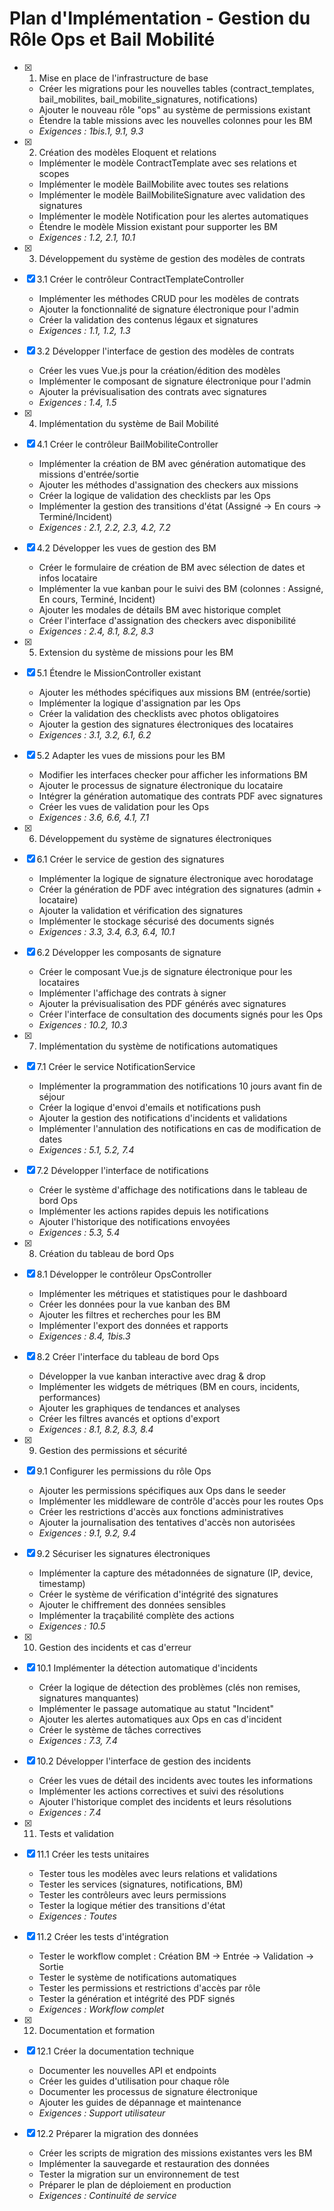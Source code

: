 # Plan d'Implémentation - Gestion du Rôle Ops et Bail Mobilité

-   [x] 1. Mise en place de l'infrastructure de base

    -   Créer les migrations pour les nouvelles tables (contract_templates, bail_mobilites, bail_mobilite_signatures, notifications)
    -   Ajouter le nouveau rôle "ops" au système de permissions existant
    -   Étendre la table missions avec les nouvelles colonnes pour les BM
    -   _Exigences : 1bis.1, 9.1, 9.3_

-   [x] 2. Création des modèles Eloquent et relations

    -   Implémenter le modèle ContractTemplate avec ses relations et scopes
    -   Implémenter le modèle BailMobilite avec toutes ses relations
    -   Implémenter le modèle BailMobiliteSignature avec validation des signatures
    -   Implémenter le modèle Notification pour les alertes automatiques
    -   Étendre le modèle Mission existant pour supporter les BM
    -   _Exigences : 1.2, 2.1, 10.1_

-   [x] 3. Développement du système de gestion des modèles de contrats
-   [x] 3.1 Créer le contrôleur ContractTemplateController

    -   Implémenter les méthodes CRUD pour les modèles de contrats
    -   Ajouter la fonctionnalité de signature électronique pour l'admin
    -   Créer la validation des contenus légaux et signatures
    -   _Exigences : 1.1, 1.2, 1.3_

-   [x] 3.2 Développer l'interface de gestion des modèles de contrats

    -   Créer les vues Vue.js pour la création/édition des modèles
    -   Implémenter le composant de signature électronique pour l'admin
    -   Ajouter la prévisualisation des contrats avec signatures
    -   _Exigences : 1.4, 1.5_

-   [x] 4. Implémentation du système de Bail Mobilité
-   [x] 4.1 Créer le contrôleur BailMobiliteController

    -   Implémenter la création de BM avec génération automatique des missions d'entrée/sortie
    -   Ajouter les méthodes d'assignation des checkers aux missions
    -   Créer la logique de validation des checklists par les Ops
    -   Implémenter la gestion des transitions d'état (Assigné → En cours → Terminé/Incident)
    -   _Exigences : 2.1, 2.2, 2.3, 4.2, 7.2_

-   [x] 4.2 Développer les vues de gestion des BM

    -   Créer le formulaire de création de BM avec sélection de dates et infos locataire
    -   Implémenter la vue kanban pour le suivi des BM (colonnes : Assigné, En cours, Terminé, Incident)
    -   Ajouter les modales de détails BM avec historique complet
    -   Créer l'interface d'assignation des checkers avec disponibilité
    -   _Exigences : 2.4, 8.1, 8.2, 8.3_

-   [x] 5. Extension du système de missions pour les BM
-   [x] 5.1 Étendre le MissionController existant

    -   Ajouter les méthodes spécifiques aux missions BM (entrée/sortie)
    -   Implémenter la logique d'assignation par les Ops
    -   Créer la validation des checklists avec photos obligatoires
    -   Ajouter la gestion des signatures électroniques des locataires
    -   _Exigences : 3.1, 3.2, 6.1, 6.2_

-   [x] 5.2 Adapter les vues de missions pour les BM

    -   Modifier les interfaces checker pour afficher les informations BM
    -   Ajouter le processus de signature électronique du locataire
    -   Intégrer la génération automatique des contrats PDF avec signatures
    -   Créer les vues de validation pour les Ops
    -   _Exigences : 3.6, 6.6, 4.1, 7.1_

-   [x] 6. Développement du système de signatures électroniques
-   [x] 6.1 Créer le service de gestion des signatures

    -   Implémenter la logique de signature électronique avec horodatage
    -   Créer la génération de PDF avec intégration des signatures (admin + locataire)
    -   Ajouter la validation et vérification des signatures
    -   Implémenter le stockage sécurisé des documents signés
    -   _Exigences : 3.3, 3.4, 6.3, 6.4, 10.1_

-   [x] 6.2 Développer les composants de signature

    -   Créer le composant Vue.js de signature électronique pour les locataires
    -   Implémenter l'affichage des contrats à signer
    -   Ajouter la prévisualisation des PDF générés avec signatures
    -   Créer l'interface de consultation des documents signés pour les Ops
    -   _Exigences : 10.2, 10.3_

-   [x] 7. Implémentation du système de notifications automatiques
-   [x] 7.1 Créer le service NotificationService

    -   Implémenter la programmation des notifications 10 jours avant fin de séjour
    -   Créer la logique d'envoi d'emails et notifications push
    -   Ajouter la gestion des notifications d'incidents et validations
    -   Implémenter l'annulation des notifications en cas de modification de dates
    -   _Exigences : 5.1, 5.2, 7.4_

-   [x] 7.2 Développer l'interface de notifications

    -   Créer le système d'affichage des notifications dans le tableau de bord Ops
    -   Implémenter les actions rapides depuis les notifications
    -   Ajouter l'historique des notifications envoyées
    -   _Exigences : 5.3, 5.4_

-   [x] 8. Création du tableau de bord Ops
-   [x] 8.1 Développer le contrôleur OpsController

    -   Implémenter les métriques et statistiques pour le dashboard
    -   Créer les données pour la vue kanban des BM
    -   Ajouter les filtres et recherches pour les BM
    -   Implémenter l'export des données et rapports
    -   _Exigences : 8.4, 1bis.3_

-   [x] 8.2 Créer l'interface du tableau de bord Ops

    -   Développer la vue kanban interactive avec drag & drop
    -   Implémenter les widgets de métriques (BM en cours, incidents, performances)
    -   Ajouter les graphiques de tendances et analyses
    -   Créer les filtres avancés et options d'export
    -   _Exigences : 8.1, 8.2, 8.3, 8.4_

-   [x] 9. Gestion des permissions et sécurité
-   [x] 9.1 Configurer les permissions du rôle Ops

    -   Ajouter les permissions spécifiques aux Ops dans le seeder
    -   Implémenter les middleware de contrôle d'accès pour les routes Ops
    -   Créer les restrictions d'accès aux fonctions administratives
    -   Ajouter la journalisation des tentatives d'accès non autorisées
    -   _Exigences : 9.1, 9.2, 9.4_

-   [x] 9.2 Sécuriser les signatures électroniques

    -   Implémenter la capture des métadonnées de signature (IP, device, timestamp)
    -   Créer le système de vérification d'intégrité des signatures
    -   Ajouter le chiffrement des données sensibles
    -   Implémenter la traçabilité complète des actions
    -   _Exigences : 10.5_

-   [x] 10. Gestion des incidents et cas d'erreur
-   [x] 10.1 Implémenter la détection automatique d'incidents

    -   Créer la logique de détection des problèmes (clés non remises, signatures manquantes)
    -   Implémenter le passage automatique au statut "Incident"
    -   Ajouter les alertes automatiques aux Ops en cas d'incident
    -   Créer le système de tâches correctives
    -   _Exigences : 7.3, 7.4_

-   [x] 10.2 Développer l'interface de gestion des incidents

    -   Créer les vues de détail des incidents avec toutes les informations
    -   Implémenter les actions correctives et suivi des résolutions
    -   Ajouter l'historique complet des incidents et leurs résolutions
    -   _Exigences : 7.4_

-   [x] 11. Tests et validation
-   [x] 11.1 Créer les tests unitaires

    -   Tester tous les modèles avec leurs relations et validations
    -   Tester les services (signatures, notifications, BM)
    -   Tester les contrôleurs avec leurs permissions
    -   Tester la logique métier des transitions d'état
    -   _Exigences : Toutes_

-   [x] 11.2 Créer les tests d'intégration

    -   Tester le workflow complet : Création BM → Entrée → Validation → Sortie
    -   Tester le système de notifications automatiques
    -   Tester les permissions et restrictions d'accès par rôle
    -   Tester la génération et intégrité des PDF signés
    -   _Exigences : Workflow complet_

-   [x] 12. Documentation et formation
-   [x] 12.1 Créer la documentation technique

    -   Documenter les nouvelles API et endpoints
    -   Créer les guides d'utilisation pour chaque rôle
    -   Documenter les processus de signature électronique
    -   Ajouter les guides de dépannage et maintenance
    -   _Exigences : Support utilisateur_

-   [x] 12.2 Préparer la migration des données
    -   Créer les scripts de migration des missions existantes vers les BM
    -   Implémenter la sauvegarde et restauration des données
    -   Tester la migration sur un environnement de test
    -   Préparer le plan de déploiement en production
    -   _Exigences : Continuité de service_
